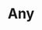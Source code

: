 ---
title: "Any"
description: "Here is a profile of a seductive model. My beautiful face with sensual lips is in harmony with a gorgeous body. I am well aware of my advantages, so I like to wear seductive outfits. No man can resist my beauty and attractiveness. Get ready to experience a storm of unrestrained passions and forever remember a new acquaintance. Chic, natural and easy to communicate. I will spend a romantic evening in the company of a well-mannered man."
Price: "From 1000$"
height: "166"
weight: "48"
age: "21"
folder: any
mainImage: any.webp
bustSize: "3"
hairColor: "brunet"
visa: "europe"
images:
  - 2.webp
  - 3.webp
  - 4.webp
---